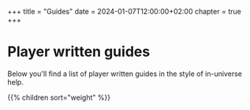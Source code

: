 +++
title = "Guides"
date = 2024-01-07T12:00:00+02:00
chapter = true
+++

# Player written guides

Below you'll find a list of player written guides in the style of in-universe help.

{{% children sort="weight" %}}
